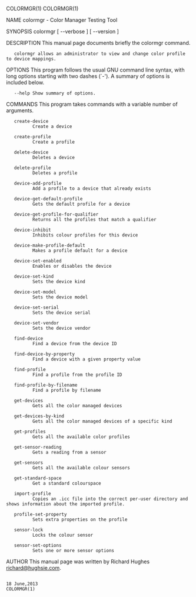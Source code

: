 COLORMGR(1)                                                                                                                                                                                       COLORMGR(1)



NAME
       colormgr - Color Manager Testing Tool

SYNOPSIS
       colormgr [ --verbose ]  [ --version ]

DESCRIPTION
       This manual page documents briefly the colormgr command.

       colormgr allows an administrator to view and change color profile to device mappings.

OPTIONS
       This program follows the usual GNU command line syntax, with long options starting with two dashes (`-'). A summary of options is included below.

       --help Show summary of options.

COMMANDS
       This program takes commands with a variable number of arguments.

       create-device
              Create a device

       create-profile
              Create a profile

       delete-device
              Deletes a device

       delete-profile
              Deletes a profile

       device-add-profile
              Add a profile to a device that already exists

       device-get-default-profile
              Gets the default profile for a device

       device-get-profile-for-qualifier
              Returns all the profiles that match a qualifier

       device-inhibit
              Inhibits colour profiles for this device

       device-make-profile-default
              Makes a profile default for a device

       device-set-enabled
              Enables or disables the device

       device-set-kind
              Sets the device kind

       device-set-model
              Sets the device model

       device-set-serial
              Sets the device serial

       device-set-vendor
              Sets the device vendor

       find-device
              Find a device from the device ID

       find-device-by-property
              Find a device with a given property value

       find-profile
              Find a profile from the profile ID

       find-profile-by-filename
              Find a profile by filename

       get-devices
              Gets all the color managed devices

       get-devices-by-kind
              Gets all the color managed devices of a specific kind

       get-profiles
              Gets all the available color profiles

       get-sensor-reading
              Gets a reading from a sensor

       get-sensors
              Gets all the available colour sensors

       get-standard-space
              Get a standard colourspace

       import-profile
              Copies an .icc file into the correct per-user directory and shows information about the imported profile.

       profile-set-property
              Sets extra properties on the profile

       sensor-lock
              Locks the colour sensor

       sensor-set-options
              Sets one or more sensor options

AUTHOR
       This manual page was written by Richard Hughes <richard@hughsie.com>.



                                                                                                 18 June,2013                                                                                     COLORMGR(1)
